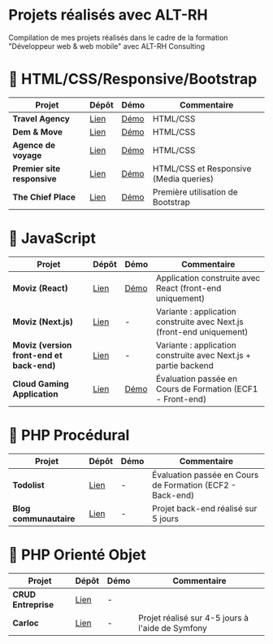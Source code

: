 # Projets réalisés avec ALT-RH

Compilation de mes projets réalisés dans le cadre de la formation "Développeur web &amp; web mobile" avec ALT-RH Consulting

# 🎈 HTML/CSS/Responsive/Bootstrap

| Projet                      | Dépôt                                                                         | Démo                                                                | Commentaire                            |
| --------------------------- | ----------------------------------------------------------------------------- | ------------------------------------------------------------------- | -------------------------------------- |
| **Travel Agency**           | [Lien](https://github.com/KevinLy1/dwwm-projets/tree/main/01-travel-agency)   | [Démo](https://kevinly1.github.io/dwwm-projets/01-travel-agency/)   | HTML/CSS                               |
| **Dem & Move**              | [Lien](https://github.com/KevinLy1/dwwm-projets/tree/main/02-dem-move)        | [Démo](https://kevinly1.github.io/dwwm-projets/02-dem-move/)        | HTML/CSS                               |
| **Agence de voyage**        | [Lien](https://github.com/KevinLy1/dwwm-projets/tree/main/03-agence-voyage)   | [Démo](https://kevinly1.github.io/dwwm-projets/03-agence-voyage/)   | HTML/CSS                               |
| **Premier site responsive** | [Lien](https://github.com/KevinLy1/dwwm-projets/tree/main/04-responsive)      | [Démo](https://kevinly1.github.io/dwwm-projets/04-responsive/)      | HTML/CSS et Responsive (Media queries) |
| **The Chief Place**         | [Lien](https://github.com/KevinLy1/dwwm-projets/tree/main/05-the-chief-place) | [Démo](https://kevinly1.github.io/dwwm-projets/05-the-chief-place/) | Première utilisation de Bootstrap      |

# 🎈 JavaScript

| Projet                                    | Dépôt                                                                          | Démo                                                                 | Commentaire                                                           |
| ----------------------------------------- | ------------------------------------------------------------------------------ | -------------------------------------------------------------------- | --------------------------------------------------------------------- |
| **Moviz (React)**                         | [Lien](https://github.com/KevinLy1/dwwm-projets/tree/main/06-moviz)            | [Démo](https://kevinly1.github.io/dwwm-projets/06-moviz/build)       | Application construite avec React (front-end uniquement)              |
| **Moviz (Next.js)**                       | [Lien](https://github.com/KevinLy1/dwwm-projets/tree/main/06-moviz-nextjs)     | -                                                                    | Variante : application construite avec Next.js (front-end uniquement) |
| **Moviz (version front-end et back-end)** | [Lien](https://github.com/KevinLy1/dwwm-projets/tree/main/06-moviz-fe-be)      | -                                                                    | Variante : application construite avec Next.js + partie backend       |
| **Cloud Gaming Application**              | [Lien](https://github.com/KevinLy1/dwwm-projets/tree/main/07-cloud-gaming-app) | [Démo](https://kevinly1.github.io/dwwm-projets/07-cloud-gaming-app/) | Évaluation passée en Cours de Formation (ECF1 - Front-end)            |

# 🎈 PHP Procédural

| Projet                 | Dépôt                                                                  | Démo | Commentaire                                               |
| ---------------------- | ---------------------------------------------------------------------- | ---- | --------------------------------------------------------- |
| **Todolist**           | [Lien](https://github.com/KevinLy1/dwwm-projets/tree/main/08-todolist) | -    | Évaluation passée en Cours de Formation (ECF2 - Back-end) |
| **Blog communautaire** | [Lien](https://github.com/KevinLy1/dwwm-projets/tree/main/09-blog)     | -    | Projet back-end réalisé sur 5 jours                       |

# 🎈 PHP Orienté Objet

| Projet              | Dépôt                                                                         | Démo | Commentaire                                      |
| ------------------- | ----------------------------------------------------------------------------- | ---- | ------------------------------------------------ |
| **CRUD Entreprise** | [Lien](https://github.com/KevinLy1/dwwm-projets/tree/main/10-crud-entreprise) | -    |                                                  |
| **Carloc**          | [Lien](https://github.com/KevinLy1/dwwm-projets/tree/main/11-carloc)          | -    | Projet réalisé sur 4-5 jours à l'aide de Symfony |
